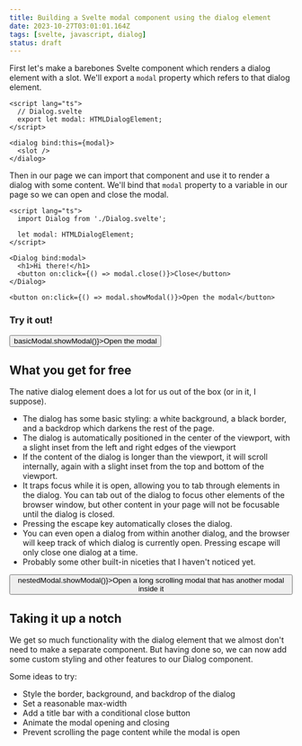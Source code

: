 ```yaml
---
title: Building a Svelte modal component using the dialog element
date: 2023-10-27T03:01:01.164Z
tags: [svelte, javascript, dialog]
status: draft
---
```


<script lang="ts">
  import Dialog from './Dialog.svelte';

  let basicModal: HTMLDialogElement;
  let nestedModal: HTMLDialogElement;
  let nestedModalChild: HTMLDialogElement;
  let modal4: HTMLDialogElement;
</script>

First let's make a barebones Svelte component which renders a dialog element with a slot. We'll export a `modal` property which refers to that dialog element.

```svelte
<script lang="ts">
  // Dialog.svelte
  export let modal: HTMLDialogElement;
</script>

<dialog bind:this={modal}>
  <slot />
</dialog>
```

Then in our page we can import that component and use it to render a dialog with some content. We'll bind that `modal` property to a variable in our page so we can open and close the modal.

```svelte
<script lang="ts">
  import Dialog from './Dialog.svelte';

  let modal: HTMLDialogElement;
</script>

<Dialog bind:modal>
  <h1>Hi there!</h1>
  <button on:click={() => modal.close()}>Close</button>
</Dialog>

<button on:click={() => modal.showModal()}>Open the modal</button>
```

<Dialog bind:modal={basicModal}>
  <h1>Hi there!</h1>
  <button on:click={() => basicModal.close()}>Close</button>
</Dialog>

### Try it out!

<p>
  <button on:click={() => basicModal.showModal()}>Open the modal</button>
</p>

## What you get for free

The native dialog element does a lot for us out of the box (or in it, I suppose).

- The dialog has some basic styling: a white background, a black border, and a backdrop which darkens the rest of the page.
- The dialog is automatically positioned in the center of the viewport, with a slight inset from the left and right edges of the viewport
- If the content of the dialog is longer than the viewport, it will scroll internally, again with a slight inset from the top and bottom of the viewport.
- It traps focus while it is open, allowing you to tab through elements in the dialog. You can tab out of the dialog to focus other elements of the browser window, but other content in your page will not be focusable until the dialog is closed.
- Pressing the escape key automatically closes the dialog.
- You can even open a dialog from within another dialog, and the browser will keep track of which dialog is currently open. Pressing escape will only close one dialog at a time.
- Probably some other built-in niceties that I haven't noticed yet.

<Dialog bind:modal={nestedModal}>
  <h1>Hi there!</h1>
  <p>Cillum nostrud sint esse. Sint esse occaecat mollit incididunt. Occaecat mollit incididunt deserunt lorem eiusmod excepteur. Incididunt deserunt lorem eiusmod excepteur mollit. Lorem eiusmod excepteur mollit. Excepteur mollit reprehenderit excepteur ullamco proident in voluptate.</p>
  <p>
    <button on:click={() => nestedModal.close()}>Close</button>
    <button on:click={() => nestedModalChild.showModal()}>Open another modal</button>
  </p>
  <p>Elit ullamco irure adipiscing, do velit. Adipiscing do velit qui elit minim elit minim. Velit qui, elit minim elit minim. Minim, elit minim incididunt et adipiscing. Incididunt, et adipiscing aliqua. Aliqua, incididunt tempor id deserunt. Id deserunt proident ea eu incididunt mollit quis. Proident ea, eu incididunt mollit.</p>
  <p>Enim proident ad lorem. Ad lorem ullamco anim, ea et. Anim, ea et lorem anim. Lorem, anim anim adipiscing aute. Adipiscing aute est ex mollit cupidatat.</p>
  <p>Occaecat excepteur laborum sint veniam veniam. Laborum sint veniam veniam duis non eu do. Veniam veniam duis non eu, do. Non eu do proident cupidatat, do qui. Proident cupidatat do qui esse eiusmod ut. Do qui esse eiusmod, ut. Eiusmod ut cupidatat voluptate, labore fugiat voluptate occaecat. Voluptate labore fugiat, voluptate occaecat eu ad.</p>
  <p>Veniam culpa aute qui commodo magna ut. Aute qui commodo, magna ut. Magna ut lorem et nisi tempor ex ipsum. Lorem, et nisi tempor. Tempor ex ipsum dolor. Ipsum dolor consectetur est nulla magna aute ut. Consectetur est nulla magna aute. Nulla magna aute ut sed. Aute ut, sed lorem nostrud. Lorem nostrud ex sunt do.</p>
  <p>Consequat irure, commodo minim. Minim, ipsum tempor non. Non in, tempor elit. Elit, id amet dolore. Dolore officia veniam cupidatat id irure, ad ex. Cupidatat, id irure ad ex incididunt ullamco. Ad ex incididunt ullamco consequat, sed. Ullamco consequat, sed commodo.</p>
  <p>Dolor nostrud nisi quis, id. Quis id cupidatat qui, consequat ipsum. Qui consequat ipsum ea eiusmod consequat cupidatat. Ipsum ea, eiusmod consequat cupidatat. Consequat cupidatat incididunt sint duis minim non ad. Incididunt sint duis minim non ad, exercitation exercitation. Minim non, ad exercitation. Exercitation exercitation aute sunt, quis sunt.</p>
  <p>Quis cupidatat aliquip non nostrud laboris. Aliquip non, nostrud laboris commodo velit aliqua duis. Laboris commodo velit aliqua duis consequat dolor. Velit aliqua duis consequat dolor est. Duis consequat, dolor est. Est id in, culpa nulla eu esse sit.</p>
  <p>Amet sed ipsum ut officia, fugiat cillum eu. Ut officia fugiat cillum eu reprehenderit excepteur sit. Fugiat cillum eu reprehenderit excepteur, sit ea. Reprehenderit excepteur sit ea in tempor exercitation sed. Sit, ea in tempor exercitation sed id. Tempor, exercitation sed id amet proident commodo minim. Id amet proident commodo, minim reprehenderit. Commodo minim reprehenderit sed adipiscing reprehenderit proident laborum. Reprehenderit sed adipiscing reprehenderit proident.</p>
  <p>Elit ullamco irure adipiscing, do velit. Adipiscing do velit qui elit minim elit minim. Velit qui, elit minim elit minim. Minim, elit minim incididunt et adipiscing. Incididunt, et adipiscing aliqua. Aliqua, incididunt tempor id deserunt. Id deserunt proident ea eu incididunt mollit quis. Proident ea, eu incididunt mollit.</p>
  <p>Enim proident ad lorem. Ad lorem ullamco anim, ea et. Anim, ea et lorem anim. Lorem, anim anim adipiscing aute. Adipiscing aute est ex mollit cupidatat.</p>
  <p>Occaecat excepteur laborum sint veniam veniam. Laborum sint veniam veniam duis non eu do. Veniam veniam duis non eu, do. Non eu do proident cupidatat, do qui. Proident cupidatat do qui esse eiusmod ut. Do qui esse eiusmod, ut. Eiusmod ut cupidatat voluptate, labore fugiat voluptate occaecat. Voluptate labore fugiat, voluptate occaecat eu ad.</p>
  <p>Veniam culpa aute qui commodo magna ut. Aute qui commodo, magna ut. Magna ut lorem et nisi tempor ex ipsum. Lorem, et nisi tempor. Tempor ex ipsum dolor. Ipsum dolor consectetur est nulla magna aute ut. Consectetur est nulla magna aute. Nulla magna aute ut sed. Aute ut, sed lorem nostrud. Lorem nostrud ex sunt do.</p>
  <p>Consequat irure, commodo minim. Minim, ipsum tempor non. Non in, tempor elit. Elit, id amet dolore. Dolore officia veniam cupidatat id irure, ad ex. Cupidatat, id irure ad ex incididunt ullamco. Ad ex incididunt ullamco consequat, sed. Ullamco consequat, sed commodo.</p>
  <p>Dolor nostrud nisi quis, id. Quis id cupidatat qui, consequat ipsum. Qui consequat ipsum ea eiusmod consequat cupidatat. Ipsum ea, eiusmod consequat cupidatat. Consequat cupidatat incididunt sint duis minim non ad. Incididunt sint duis minim non ad, exercitation exercitation. Minim non, ad exercitation. Exercitation exercitation aute sunt, quis sunt.</p>
  <p>Quis cupidatat aliquip non nostrud laboris. Aliquip non, nostrud laboris commodo velit aliqua duis. Laboris commodo velit aliqua duis consequat dolor. Velit aliqua duis consequat dolor est. Duis consequat, dolor est. Est id in, culpa nulla eu esse sit.</p>
  <p>Amet sed ipsum ut officia, fugiat cillum eu. Ut officia fugiat cillum eu reprehenderit excepteur sit. Fugiat cillum eu reprehenderit excepteur, sit ea. Reprehenderit excepteur sit ea in tempor exercitation sed. Sit, ea in tempor exercitation sed id. Tempor, exercitation sed id amet proident commodo minim. Id amet proident commodo, minim reprehenderit. Commodo minim reprehenderit sed adipiscing reprehenderit proident laborum. Reprehenderit sed adipiscing reprehenderit proident.</p>

  <Dialog bind:modal={nestedModalChild}>
    <h1>Another modal</h1>
    <p>Cillum nostrud sint esse. Sint esse occaecat mollit incididunt. Occaecat mollit incididunt deserunt lorem eiusmod excepteur. Incididunt deserunt lorem eiusmod excepteur mollit. Lorem eiusmod excepteur mollit. Excepteur mollit reprehenderit excepteur ullamco proident in voluptate.</p>
    <p>Elit ullamco irure adipiscing, do velit. Adipiscing do velit qui elit minim elit minim. Velit qui, elit minim elit minim. Minim, elit minim incididunt et adipiscing. Incididunt, et adipiscing aliqua. Aliqua, incididunt tempor id deserunt. Id deserunt proident ea eu incididunt mollit quis. Proident ea, eu incididunt mollit.</p>
    <button on:click={() => nestedModalChild.close()}>Close</button>
  </Dialog>
</Dialog>

<p>
  <button on:click={() => nestedModal.showModal()}>Open a long scrolling modal that has another modal inside it</button>
</p>

## Taking it up a notch

We get so much functionality with the dialog element that we almost don't need to make a separate component. But having done so, we can now add some custom styling and other features to our Dialog component.

Some ideas to try:

- Style the border, background, and backdrop of the dialog
- Set a reasonable max-width
- Add a title bar with a conditional close button
- Animate the modal opening and closing
- Prevent scrolling the page content while the modal is open

<style>
  h1 {
    margin-top: 0;
  }
</style>
